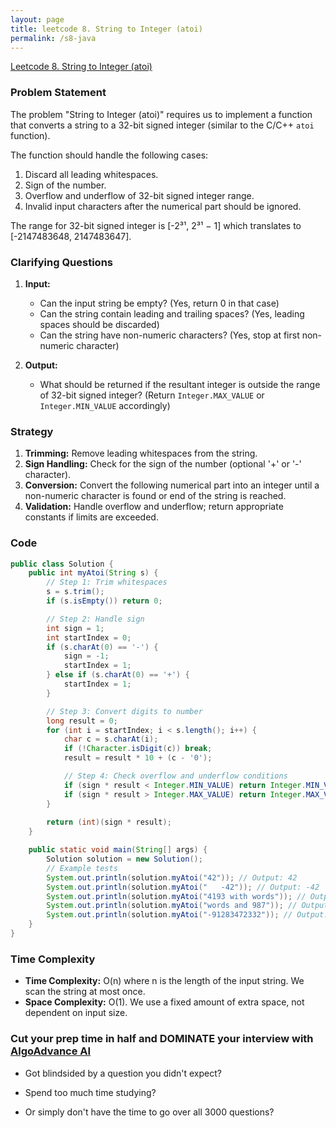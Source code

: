 ```yaml
---
layout: page
title: leetcode 8. String to Integer (atoi)
permalink: /s8-java
---
```

[Leetcode 8. String to Integer (atoi)](https://algoadvance.github.io/algoadvance/l8)
### Problem Statement

The problem "String to Integer (atoi)" requires us to implement a function that converts a string to a 32-bit signed integer (similar to the C/C++ `atoi` function).

The function should handle the following cases:
1. Discard all leading whitespaces.
2. Sign of the number.
3. Overflow and underflow of 32-bit signed integer range.
4. Invalid input characters after the numerical part should be ignored.

The range for 32-bit signed integer is \[-2³¹, 2³¹ − 1] which translates to \[-2147483648, 2147483647].

### Clarifying Questions

1. **Input:**
   - Can the input string be empty? (Yes, return 0 in that case)
   - Can the string contain leading and trailing spaces? (Yes, leading spaces should be discarded)
   - Can the string have non-numeric characters? (Yes, stop at first non-numeric character)

2. **Output:**
   - What should be returned if the resultant integer is outside the range of 32-bit signed integer? (Return `Integer.MAX_VALUE` or `Integer.MIN_VALUE` accordingly)

### Strategy

1. **Trimming:** Remove leading whitespaces from the string.
2. **Sign Handling:** Check for the sign of the number (optional '+' or '-' character).
3. **Conversion:** Convert the following numerical part into an integer until a non-numeric character is found or end of the string is reached.
4. **Validation:** Handle overflow and underflow; return appropriate constants if limits are exceeded.

### Code

```java
public class Solution {
    public int myAtoi(String s) {
        // Step 1: Trim whitespaces
        s = s.trim();
        if (s.isEmpty()) return 0;

        // Step 2: Handle sign
        int sign = 1;
        int startIndex = 0;
        if (s.charAt(0) == '-') {
            sign = -1;
            startIndex = 1;
        } else if (s.charAt(0) == '+') {
            startIndex = 1;
        }

        // Step 3: Convert digits to number
        long result = 0;
        for (int i = startIndex; i < s.length(); i++) {
            char c = s.charAt(i);
            if (!Character.isDigit(c)) break;
            result = result * 10 + (c - '0');

            // Step 4: Check overflow and underflow conditions
            if (sign * result < Integer.MIN_VALUE) return Integer.MIN_VALUE;
            if (sign * result > Integer.MAX_VALUE) return Integer.MAX_VALUE;
        }
        
        return (int)(sign * result);
    }

    public static void main(String[] args) {
        Solution solution = new Solution();
        // Example tests
        System.out.println(solution.myAtoi("42")); // Output: 42
        System.out.println(solution.myAtoi("   -42")); // Output: -42
        System.out.println(solution.myAtoi("4193 with words")); // Output: 4193
        System.out.println(solution.myAtoi("words and 987")); // Output: 0
        System.out.println(solution.myAtoi("-91283472332")); // Output: -2147483648 (Integer.MIN_VALUE)
    }
}
```

### Time Complexity

- **Time Complexity:** O(n) where n is the length of the input string. We scan the string at most once.
- **Space Complexity:** O(1). We use a fixed amount of extra space, not dependent on input size.


### Cut your prep time in half and DOMINATE your interview with [AlgoAdvance AI](https://algoAdvance.com)

- Got blindsided by a question you didn't expect?

- Spend too much time studying?

- Or simply don't have the time to go over all 3000 questions?

